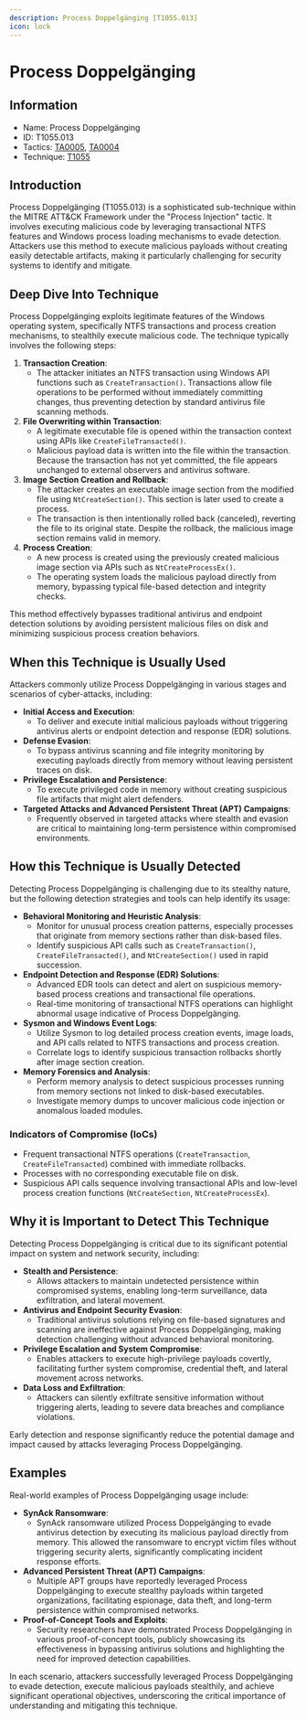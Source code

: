 ```yaml
---
description: Process Doppelgänging [T1055.013]
icon: lock
---
```


# Process Doppelgänging

## Information

* Name: Process Doppelgänging
* ID: T1055.013
* Tactics: [TA0005](../), [TA0004](../../ta0004/)
* Technique: [T1055](./)

## Introduction

Process Doppelgänging (T1055.013) is a sophisticated sub-technique within the MITRE ATT\&CK Framework under the "Process Injection" tactic. It involves executing malicious code by leveraging transactional NTFS features and Windows process loading mechanisms to evade detection. Attackers use this method to execute malicious payloads without creating easily detectable artifacts, making it particularly challenging for security systems to identify and mitigate.

## Deep Dive Into Technique

Process Doppelgänging exploits legitimate features of the Windows operating system, specifically NTFS transactions and process creation mechanisms, to stealthily execute malicious code. The technique typically involves the following steps:

1. **Transaction Creation**:
   * The attacker initiates an NTFS transaction using Windows API functions such as `CreateTransaction()`. Transactions allow file operations to be performed without immediately committing changes, thus preventing detection by standard antivirus file scanning methods.
2. **File Overwriting within Transaction**:
   * A legitimate executable file is opened within the transaction context using APIs like `CreateFileTransacted()`.
   * Malicious payload data is written into the file within the transaction. Because the transaction has not yet committed, the file appears unchanged to external observers and antivirus software.
3. **Image Section Creation and Rollback**:
   * The attacker creates an executable image section from the modified file using `NtCreateSection()`. This section is later used to create a process.
   * The transaction is then intentionally rolled back (canceled), reverting the file to its original state. Despite the rollback, the malicious image section remains valid in memory.
4. **Process Creation**:
   * A new process is created using the previously created malicious image section via APIs such as `NtCreateProcessEx()`.
   * The operating system loads the malicious payload directly from memory, bypassing typical file-based detection and integrity checks.

This method effectively bypasses traditional antivirus and endpoint detection solutions by avoiding persistent malicious files on disk and minimizing suspicious process creation behaviors.

## When this Technique is Usually Used

Attackers commonly utilize Process Doppelgänging in various stages and scenarios of cyber-attacks, including:

* **Initial Access and Execution**:
  * To deliver and execute initial malicious payloads without triggering antivirus alerts or endpoint detection and response (EDR) solutions.
* **Defense Evasion**:
  * To bypass antivirus scanning and file integrity monitoring by executing payloads directly from memory without leaving persistent traces on disk.
* **Privilege Escalation and Persistence**:
  * To execute privileged code in memory without creating suspicious file artifacts that might alert defenders.
* **Targeted Attacks and Advanced Persistent Threat (APT) Campaigns**:
  * Frequently observed in targeted attacks where stealth and evasion are critical to maintaining long-term persistence within compromised environments.

## How this Technique is Usually Detected

Detecting Process Doppelgänging is challenging due to its stealthy nature, but the following detection strategies and tools can help identify its usage:

* **Behavioral Monitoring and Heuristic Analysis**:
  * Monitor for unusual process creation patterns, especially processes that originate from memory sections rather than disk-based files.
  * Identify suspicious API calls such as `CreateTransaction()`, `CreateFileTransacted()`, and `NtCreateSection()` used in rapid succession.
* **Endpoint Detection and Response (EDR) Solutions**:
  * Advanced EDR tools can detect and alert on suspicious memory-based process creations and transactional file operations.
  * Real-time monitoring of transactional NTFS operations can highlight abnormal usage indicative of Process Doppelgänging.
* **Sysmon and Windows Event Logs**:
  * Utilize Sysmon to log detailed process creation events, image loads, and API calls related to NTFS transactions and process creation.
  * Correlate logs to identify suspicious transaction rollbacks shortly after image section creation.
* **Memory Forensics and Analysis**:
  * Perform memory analysis to detect suspicious processes running from memory sections not linked to disk-based executables.
  * Investigate memory dumps to uncover malicious code injection or anomalous loaded modules.

### Indicators of Compromise (IoCs)

* Frequent transactional NTFS operations (`CreateTransaction`, `CreateFileTransacted`) combined with immediate rollbacks.
* Processes with no corresponding executable file on disk.
* Suspicious API calls sequence involving transactional APIs and low-level process creation functions (`NtCreateSection`, `NtCreateProcessEx`).

## Why it is Important to Detect This Technique

Detecting Process Doppelgänging is critical due to its significant potential impact on system and network security, including:

* **Stealth and Persistence**:
  * Allows attackers to maintain undetected persistence within compromised systems, enabling long-term surveillance, data exfiltration, and lateral movement.
* **Antivirus and Endpoint Security Evasion**:
  * Traditional antivirus solutions relying on file-based signatures and scanning are ineffective against Process Doppelgänging, making detection challenging without advanced behavioral monitoring.
* **Privilege Escalation and System Compromise**:
  * Enables attackers to execute high-privilege payloads covertly, facilitating further system compromise, credential theft, and lateral movement across networks.
* **Data Loss and Exfiltration**:
  * Attackers can silently exfiltrate sensitive information without triggering alerts, leading to severe data breaches and compliance violations.

Early detection and response significantly reduce the potential damage and impact caused by attacks leveraging Process Doppelgänging.

## Examples

Real-world examples of Process Doppelgänging usage include:

* **SynAck Ransomware**:
  * SynAck ransomware utilized Process Doppelgänging to evade antivirus detection by executing its malicious payload directly from memory. This allowed the ransomware to encrypt victim files without triggering security alerts, significantly complicating incident response efforts.
* **Advanced Persistent Threat (APT) Campaigns**:
  * Multiple APT groups have reportedly leveraged Process Doppelgänging to execute stealthy payloads within targeted organizations, facilitating espionage, data theft, and long-term persistence within compromised networks.
* **Proof-of-Concept Tools and Exploits**:
  * Security researchers have demonstrated Process Doppelgänging in various proof-of-concept tools, publicly showcasing its effectiveness in bypassing antivirus solutions and highlighting the need for improved detection capabilities.

In each scenario, attackers successfully leveraged Process Doppelgänging to evade detection, execute malicious payloads stealthily, and achieve significant operational objectives, underscoring the critical importance of understanding and mitigating this technique.
